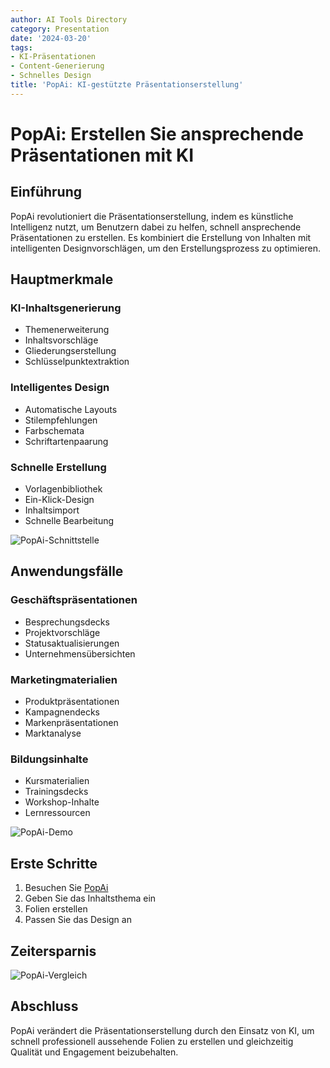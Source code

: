 ```yaml
---
author: AI Tools Directory
category: Presentation
date: '2024-03-20'
tags:
- KI-Präsentationen
- Content-Generierung
- Schnelles Design
title: 'PopAi: KI-gestützte Präsentationserstellung'
---
```


# PopAi: Erstellen Sie ansprechende Präsentationen mit KI

## Einführung

PopAi revolutioniert die Präsentationserstellung, indem es künstliche Intelligenz nutzt, um Benutzern dabei zu helfen, schnell ansprechende Präsentationen zu erstellen. Es kombiniert die Erstellung von Inhalten mit intelligenten Designvorschlägen, um den Erstellungsprozess zu optimieren.

## Hauptmerkmale

### KI-Inhaltsgenerierung
- Themenerweiterung
- Inhaltsvorschläge
- Gliederungserstellung
- Schlüsselpunktextraktion

### Intelligentes Design
- Automatische Layouts
- Stilempfehlungen
- Farbschemata
- Schriftartenpaarung

### Schnelle Erstellung
- Vorlagenbibliothek
- Ein-Klick-Design
- Inhaltsimport
- Schnelle Bearbeitung

![PopAi-Schnittstelle](/imgs/popai/interface.jpg)

## Anwendungsfälle

### Geschäftspräsentationen
- Besprechungsdecks
- Projektvorschläge
- Statusaktualisierungen
- Unternehmensübersichten

### Marketingmaterialien
- Produktpräsentationen
- Kampagnendecks
- Markenpräsentationen
- Marktanalyse

### Bildungsinhalte
- Kursmaterialien
- Trainingsdecks
- Workshop-Inhalte
- Lernressourcen

![PopAi-Demo](/imgs/popai/demo.jpg)

## Erste Schritte

1. Besuchen Sie [PopAi](https://pop.ai)
2. Geben Sie das Inhaltsthema ein
3. Folien erstellen
4. Passen Sie das Design an

## Zeitersparnis

![PopAi-Vergleich](/imgs/popai/comparison.jpg)

## Abschluss

PopAi verändert die Präsentationserstellung durch den Einsatz von KI, um schnell professionell aussehende Folien zu erstellen und gleichzeitig Qualität und Engagement beizubehalten.